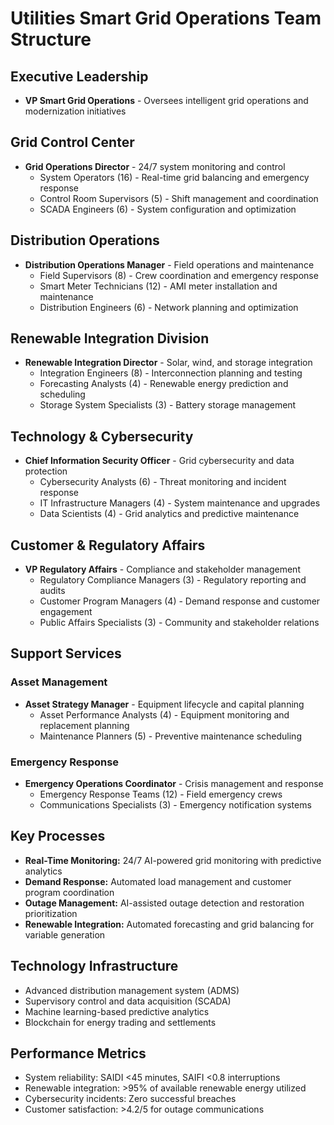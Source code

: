 # Utilities Smart Grid Operations Team Structure

## Executive Leadership
- **VP Smart Grid Operations** - Oversees intelligent grid operations and modernization initiatives

## Grid Control Center
- **Grid Operations Director** - 24/7 system monitoring and control
  - System Operators (16) - Real-time grid balancing and emergency response
  - Control Room Supervisors (5) - Shift management and coordination
  - SCADA Engineers (6) - System configuration and optimization

## Distribution Operations
- **Distribution Operations Manager** - Field operations and maintenance
  - Field Supervisors (8) - Crew coordination and emergency response
  - Smart Meter Technicians (12) - AMI meter installation and maintenance
  - Distribution Engineers (6) - Network planning and optimization

## Renewable Integration Division
- **Renewable Integration Director** - Solar, wind, and storage integration
  - Integration Engineers (8) - Interconnection planning and testing
  - Forecasting Analysts (4) - Renewable energy prediction and scheduling
  - Storage System Specialists (3) - Battery storage management

## Technology & Cybersecurity
- **Chief Information Security Officer** - Grid cybersecurity and data protection
  - Cybersecurity Analysts (6) - Threat monitoring and incident response
  - IT Infrastructure Managers (4) - System maintenance and upgrades
  - Data Scientists (4) - Grid analytics and predictive maintenance

## Customer & Regulatory Affairs
- **VP Regulatory Affairs** - Compliance and stakeholder management
  - Regulatory Compliance Managers (3) - Regulatory reporting and audits
  - Customer Program Managers (4) - Demand response and customer engagement
  - Public Affairs Specialists (3) - Community and stakeholder relations

## Support Services
### Asset Management
- **Asset Strategy Manager** - Equipment lifecycle and capital planning
  - Asset Performance Analysts (4) - Equipment monitoring and replacement planning
  - Maintenance Planners (5) - Preventive maintenance scheduling

### Emergency Response
- **Emergency Operations Coordinator** - Crisis management and response
  - Emergency Response Teams (12) - Field emergency crews
  - Communications Specialists (3) - Emergency notification systems

## Key Processes
- **Real-Time Monitoring:** 24/7 AI-powered grid monitoring with predictive analytics
- **Demand Response:** Automated load management and customer program coordination
- **Outage Management:** AI-assisted outage detection and restoration prioritization
- **Renewable Integration:** Automated forecasting and grid balancing for variable generation

## Technology Infrastructure
- Advanced distribution management system (ADMS)
- Supervisory control and data acquisition (SCADA)
- Machine learning-based predictive analytics
- Blockchain for energy trading and settlements

## Performance Metrics
- System reliability: SAIDI <45 minutes, SAIFI <0.8 interruptions
- Renewable integration: >95% of available renewable energy utilized
- Cybersecurity incidents: Zero successful breaches
- Customer satisfaction: >4.2/5 for outage communications